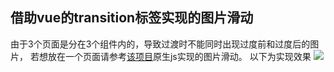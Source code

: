 ## 借助vue的transition标签实现的图片滑动
由于3个页面是分在3个组件内的，导致过渡时不能同时出现过度前和过度后的图片，
若想放在一个页面请参考[该项目]('https://github/zhangyuang/scrollImage')原生js实现的图片滑动。
以下为实现效果
<img src="https://github/zhangyuang/src/asstes/images/scrollImage.gif" style="width: 375px,height: 667px">
